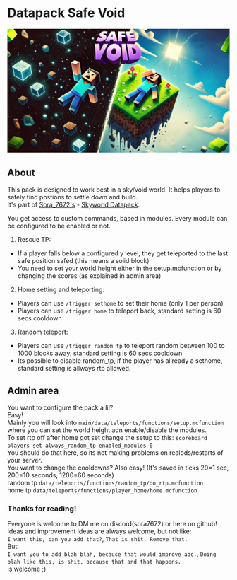 # Datapack Safe Void
![image info](./pack.png)


## About
This pack is designed to work best in a sky/void world.
It helps players to safely find postions to settle down and build.
<br>It's part of [Sora_7672's](https://github.com/sora7672) - [Skyworld Datapack](https://github.com/sora7672/Skyworld).

You get access to custom commands, based in modules.
Every module can be configured to be enabled or not.
1. Rescue TP:
  - If a player falls below a configured y level, they get teleported to the last safe position safed (this means a solid block)
  - You need to set your world height either in the setup.mcfunction or by changing the scores (as explained in admin area)
2. Home setting and teleporting:
  - Players can use `/trigger sethome` to set their home (only 1 per person)
  - Players can use `/trigger home` to teleport back, standard setting is 60 secs cooldown
3. Random teleport:
- Players can use `/trigger random_tp` to teleport random between 100 to 1000 blocks away, standard setting is 60 secs cooldown
- Its possible to disable random_tp, if the player has allready a sethome, standard setting is allways rtp allowed.

## Admin area
You want to configure the pack a lil?
<br>Easy!
<br>Mainly you will look into `main/data/teleports/functions/setup.mcfunction`
<br>where you can set the world height adn enable/disable the modules.
<br>To set rtp off after home got set change the setup to this: `scoreboard players set always_random_tp enabled_modules 0`
<br>You should do that here, so its not making problems on realods/restarts of your server.
<br>You want to change the cooldowns? Also easy! (It's saved in ticks 20=1 sec, 200=10 seconds, 1200=60 seconds)
<br>random tp `data/teleports/functions/random_tp/do_rtp.mcfunction`
<br>home tp `data/teleports/functions/player_home/home.mcfunction`

### Thanks for reading!
Everyone is welcome to DM me on discord(sora7672) or here on github!
<br>Ideas and improvement ideas are always welcome, but not like:
<br>`I want this, can you add that?`, `That is shit. Remove that.`
<br>But:
<br>`I want you to add blah blah, because that would improve abc.`, `Doing blah like this, is shit, because that and that happens.`
<br>is welcome ;) 

